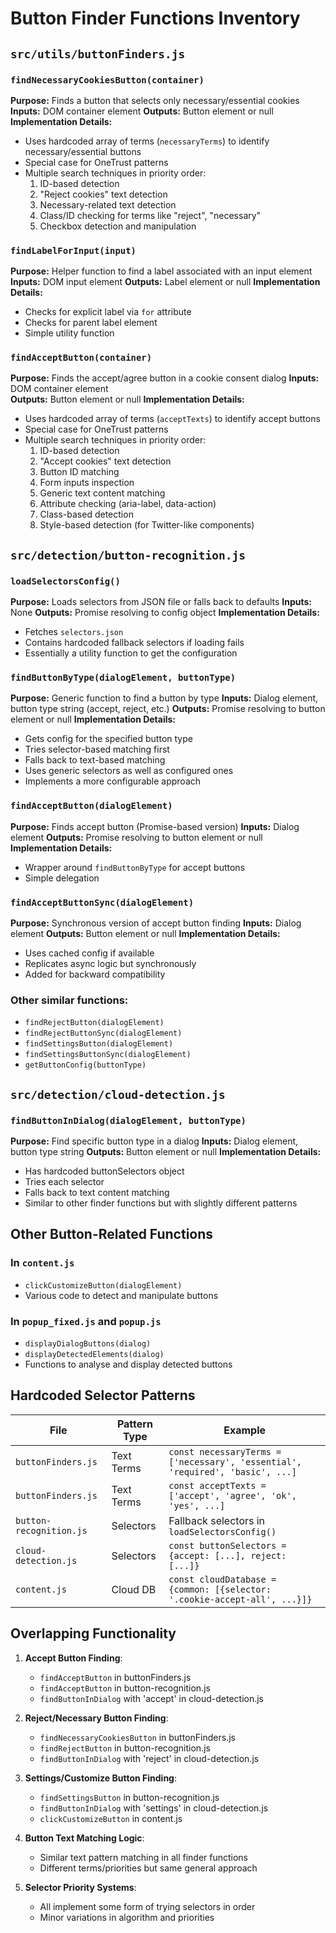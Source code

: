 # Button Finder Functions Inventory

## `src/utils/buttonFinders.js`

### `findNecessaryCookiesButton(container)`
**Purpose:** Finds a button that selects only necessary/essential cookies
**Inputs:** DOM container element
**Outputs:** Button element or null
**Implementation Details:**
- Uses hardcoded array of terms (`necessaryTerms`) to identify necessary/essential buttons
- Special case for OneTrust patterns
- Multiple search techniques in priority order:
  1. ID-based detection
  2. "Reject cookies" text detection 
  3. Necessary-related text detection
  4. Class/ID checking for terms like "reject", "necessary"
  5. Checkbox detection and manipulation

### `findLabelForInput(input)`
**Purpose:** Helper function to find a label associated with an input element
**Inputs:** DOM input element
**Outputs:** Label element or null
**Implementation Details:**
- Checks for explicit label via `for` attribute
- Checks for parent label element
- Simple utility function

### `findAcceptButton(container)`
**Purpose:** Finds the accept/agree button in a cookie consent dialog
**Inputs:** DOM container element  
**Outputs:** Button element or null
**Implementation Details:**
- Uses hardcoded array of terms (`acceptTexts`) to identify accept buttons
- Special case for OneTrust patterns
- Multiple search techniques in priority order:
  1. ID-based detection
  2. "Accept cookies" text detection
  3. Button ID matching
  4. Form inputs inspection
  5. Generic text content matching
  6. Attribute checking (aria-label, data-action)
  7. Class-based detection
  8. Style-based detection (for Twitter-like components)

## `src/detection/button-recognition.js`

### `loadSelectorsConfig()`
**Purpose:** Loads selectors from JSON file or falls back to defaults
**Inputs:** None
**Outputs:** Promise resolving to config object
**Implementation Details:**
- Fetches `selectors.json`
- Contains hardcoded fallback selectors if loading fails
- Essentially a utility function to get the configuration

### `findButtonByType(dialogElement, buttonType)` 
**Purpose:** Generic function to find a button by type
**Inputs:** Dialog element, button type string (accept, reject, etc.)
**Outputs:** Promise resolving to button element or null
**Implementation Details:**
- Gets config for the specified button type
- Tries selector-based matching first
- Falls back to text-based matching
- Uses generic selectors as well as configured ones
- Implements a more configurable approach

### `findAcceptButton(dialogElement)`
**Purpose:** Finds accept button (Promise-based version)
**Inputs:** Dialog element
**Outputs:** Promise resolving to button element or null
**Implementation Details:**
- Wrapper around `findButtonByType` for accept buttons
- Simple delegation

### `findAcceptButtonSync(dialogElement)`
**Purpose:** Synchronous version of accept button finding
**Inputs:** Dialog element
**Outputs:** Button element or null
**Implementation Details:**
- Uses cached config if available
- Replicates async logic but synchronously
- Added for backward compatibility

### Other similar functions:
- `findRejectButton(dialogElement)`
- `findRejectButtonSync(dialogElement)`
- `findSettingsButton(dialogElement)`
- `findSettingsButtonSync(dialogElement)`
- `getButtonConfig(buttonType)` 

## `src/detection/cloud-detection.js`

### `findButtonInDialog(dialogElement, buttonType)`
**Purpose:** Find specific button type in a dialog
**Inputs:** Dialog element, button type string
**Outputs:** Button element or null
**Implementation Details:**
- Has hardcoded buttonSelectors object
- Tries each selector
- Falls back to text content matching
- Similar to other finder functions but with slightly different patterns

## Other Button-Related Functions

### In `content.js`
- `clickCustomizeButton(dialogElement)`
- Various code to detect and manipulate buttons

### In `popup_fixed.js` and `popup.js`
- `displayDialogButtons(dialog)` 
- `displayDetectedElements(dialog)`
- Functions to analyse and display detected buttons

## Hardcoded Selector Patterns

| File | Pattern Type | Example |
|------|--------------|---------|
| `buttonFinders.js` | Text Terms | `const necessaryTerms = ['necessary', 'essential', 'required', 'basic', ...]` |
| `buttonFinders.js` | Text Terms | `const acceptTexts = ['accept', 'agree', 'ok', 'yes', ...]` |
| `button-recognition.js` | Selectors | Fallback selectors in `loadSelectorsConfig()` |
| `cloud-detection.js` | Selectors | `const buttonSelectors = {accept: [...], reject: [...]}` |
| `content.js` | Cloud DB | `const cloudDatabase = {common: [{selector: '.cookie-accept-all', ...}]}` |

## Overlapping Functionality

1. **Accept Button Finding**:
   - `findAcceptButton` in buttonFinders.js
   - `findAcceptButton` in button-recognition.js
   - `findButtonInDialog` with 'accept' in cloud-detection.js

2. **Reject/Necessary Button Finding**:
   - `findNecessaryCookiesButton` in buttonFinders.js
   - `findRejectButton` in button-recognition.js
   - `findButtonInDialog` with 'reject' in cloud-detection.js

3. **Settings/Customize Button Finding**:
   - `findSettingsButton` in button-recognition.js
   - `findButtonInDialog` with 'settings' in cloud-detection.js
   - `clickCustomizeButton` in content.js

4. **Button Text Matching Logic**:
   - Similar text pattern matching in all finder functions
   - Different terms/priorities but same general approach

5. **Selector Priority Systems**:
   - All implement some form of trying selectors in order
   - Minor variations in algorithm and priorities 